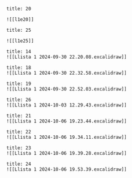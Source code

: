 ```ad-exercice
title: 20

![[l1e20]]

```

```ad-exercice
title: 25

![[l1e25]]
```

```ad-exercice
title: 14
![[Llista 1 2024-09-30 22.20.08.excalidraw]]
```


```ad-exercice
title: 18
![[Llista 1 2024-09-30 22.32.58.excalidraw]]
```

```ad-exercice
title: 19
![[Llista 1 2024-09-30 22.52.03.excalidraw]]
```

```ad-exercice
title: 26
![[Llista 1 2024-10-03 12.29.43.excalidraw]]
```

```ad-exercice
title: 21
![[Llista 1 2024-10-06 19.23.44.excalidraw]]
```

```ad-exercice
title: 22
![[Llista 1 2024-10-06 19.34.11.excalidraw]]
```

```ad-exercice
title: 23
![[Llista 1 2024-10-06 19.39.28.excalidraw]]
```


```ad-exercice
title: 24
![[Llista 1 2024-10-06 19.53.39.excalidraw]]
```


